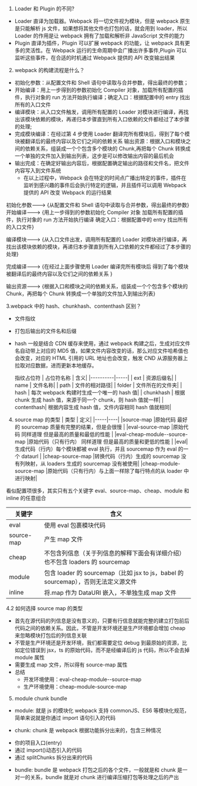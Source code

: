1. Loader 和 Plugin 的不同?

- Loader 直译为加载器。Webpack 将一切文件视为模块，但是 webpack 原生是只能解析 js 文件，如果想将其他文件也打包的话，就会用到 loader，所以 Loader 的作用是让 webpack 拥有了加载和解析非 JavaScript 文件的能力
- Plugin 直译为插件，Plugin 可以扩展 webpack 的功能，让 webpack 具有更多的灵活性。在 Webpack 运行的生命周期中会广播出许多事件,Plugin 可以监听这些事件，在合适的时机通过 Webpack 提供的 API 改变输出结果

2. webpack 的构建流程是什么？

- 初始化参数：从配置文件和 Shell 语句中读取与合并参数，得出最终的参数；
- 开始编译：用上一步得到的参数初始化 Compiler 对象，加载所有配置的插件，执行对象的 run 方法开始执行编译；确定入口：根据配置中的 entry 找出所有的入口文件
- 编译模块：从入口文件触发，调用所有配置的 Loader 对模块进行编译，再找出该模块依赖的模块，再递归本步骤直到所有入口依赖的文件都经过了本步骤的处理;
- 完成模块编译：在经过第 4 步使用 Loader 翻译完所有模块后，得到了每个模块被翻译后的最终内容以及它们之间的依赖关系
  输出资源：根据入口和模块之间的依赖关系，组装成一个个包含多个模块的 Chunk,再把每个 Chunk 转换成一个单独的文件加入到输出列表，这步是可以修改输出内容的最后机会
- 输出完成：在确定好输出内容后，根据配置确定输出的路径和文件名，把文件内容写入到文件系统
  - 在以上过程中，Webpack 会在特定的时间点广播出特定的事件，插件在监听到感兴趣的事件后会执行特定的逻辑，并且插件可以调用 Webpack 提供的 API 改变 Webpack 的运行结果

初始化参数---> {从配置文件和 Shell 语句中读取与合并参数，得出最终的参数}
开始编译---> {用上一步得到的参数初始化 Compiler 对象 加载所有配置的插件，执行对象的 run 方法开始执行编译 确定入口：根据配置中的 entry 找出所有的入口文件}

编译模块---> {从入口文件出发，调用所有配置的 Loader 对模块进行编译，再找出该模块依赖的模块，再递归本步骤直到所有入口依赖的文件都经过了本步骤的处理}

完成编译---> {在经过上面步骤使用 Loader 编译完所有模块后 得到了每个模块被翻译后的最终内容以及它们之间的依赖关系 }

输出资源---> {根据入口和模块之间的依赖关系，组装成一个个包含多个模块的 Chunk，再把每个 Chunk 转换成一个单独的文件加入到输出列表}

3.webpack 中的 hash、chunkhash、contenthash 区别？

- 文件指纹
- 打包后输出的文件名和后缀
- hash 一般是结合 CDN 缓存来使用，通过 webpack 构建之后，生成对应文件名自动带上对应的 MD5 值，如果文件内容改变的话，那么对应文件哈希值也会改变，对应的 HTML 引用的 URL 地址也会改变，触发 CND 从源服务器上拉取对应数据，进而更新本地缓存。

  指纹占位符
  | 占位符名称 | 含义|
  |----------|-----|
  | ext | 资源后缀名|
  | name | 文件名称|
  | path | 文件的相对路径|
  | folder | 文件所在的文件夹|
  | hash | 每次 webpack 构建时生成一个唯一的 hash 值|
  | chunkhash | 根据 chunk 生成 hash 值，来源于同一个 chunk，则 hash 值就一样|
  | contenthash| 根据内容生成 hash 值，文件内容相同 hash 值就相同|

4. source map 的类型
   | 类型 | 定义|
   |-----|----|
   |source-map |原始代码 最好的 sourcemap 质量有完整的结果，但是会很慢 |
   |eval-source-map |原始代码 同样道理 但是最高的质量和最低的性能 |
   |eval-cheap-module--source-map |原始代码（只有行内） 同样道理 但是最高的质量和更低的性能 |
   |eval|生成代码（行内）每个模块都被 eval 执行，并且 sourcemap 作为 eval 的一个 dataurl |
   |cheap-source-map |转换代码（行内）生成的 sourcemap 没有列映射，从 loaders 生成的 sourcemap 没有被使用|
   |cheap-module-source-map |原始代码（只有行内）与上面一样除了每行特点的从 loader 中进行映射|

看似配置项很多，其实只有五个关键字 eval、source-map、cheap、module 和 inline 的任意组合

| 关键字     | 含义                                                                               |
| ---------- | ---------------------------------------------------------------------------------- |
| eval       | 使用 eval 包裹模块代码                                                             |
| source-map | 产生 map 文件                                                                      |
| cheap      | 不包含列信息（关于列信息的解释下面会有详细介绍）也不包含 loaders 的 sourcemap      |
| module     | 包含 loader 的 sourcemap（比如 jsx to js，babel 的 sourcemap），否则无法定义源文件 |
| inline     | 将.map 作为 DataURI 嵌入，不单独生成 map 文件                                      |

4.2 如何选择 source map 的类型

- 首先在源代码的列信息是没有意义的，只要有行信息就能完整的建立打包前后代码之间的依赖关系。因此，不管是开发环境还是生产环境都会增加 cheap 来忽略模块打包后的列信息关联
- 不管是生产环境还是开发环境，我们都需要定位 debug 到最原始的资源，比如定位错误到 jsx，ts 的原始代码，而不是经编译后的 js 代码，所以不会去掉 module 属性
- 需要生成 map 文件，所以得有 source-map 属性
- 总结
  - 开发环境使用：eval-cheap-module--source-map
  - 生产环境使用：cheap-module-source-map

5. module chunk bundle

- module: 就是 js 的模块化 webpack 支持 commonJS、ES6 等模块化规范，简单来说就是你通过 import 语句引入的代码

- chunk: chunk 是 webpack 根据功能拆分出来的，包含三种情况

* 你的项目入口(entry)
* 通过 import()动态引入的代码
* 通过 splitChunks 拆分出来的代码

- bundle: bundle 是 webpack 打包之后的各个文件，一般就是和 chunk 是一对一的关系，bundle 就是对 chunk 进行编译压缩打包等处理之后的产出
